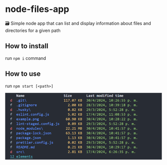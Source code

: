 # node-files-app

🗃 Simple node app that can list and display information about files and directories for a given path

## How to install

run `npm i` command

## How to use

run `npm start [<path>]`

![Example of use the app](assets/example.png)
